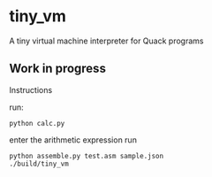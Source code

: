 # tiny_vm
A tiny virtual machine interpreter for Quack programs

## Work in progress

Instructions

run:
```
python calc.py 
```
enter the arithmetic expression
run
``` 
python assemble.py test.asm sample.json
./build/tiny_vm
```
